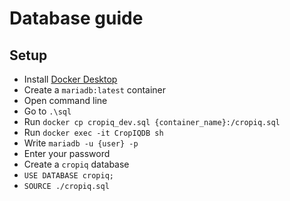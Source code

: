 # Database guide

## Setup
- Install [Docker Desktop](https://www.docker.com/products/docker-desktop/)
- Create a `mariadb:latest` container
- Open command line
- Go to `.\sql`
- Run `docker cp cropiq_dev.sql {container_name}:/cropiq.sql`
- Run `docker exec -it CropIQDB sh`
- Write `mariadb -u {user} -p`
- Enter your password
- Create a `cropiq` database
- `USE DATABASE cropiq;`
- `SOURCE ./cropiq.sql`
